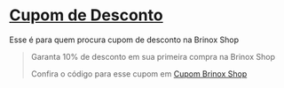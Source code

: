 # [Cupom de Desconto](https://github.com/CupomDeDesconto/Promocoes/blob/main/README.md)
Esse é para quem procura cupom de desconto na Brinox Shop
<blockquote cite="https://asasdodesconto.com/desconto/garanta-10-de-desconto-em-sua-primeira-compra-na-brinox-shop-2152773"><p>Garanta 10% de desconto em sua primeira compra na Brinox Shop</p><footer>Confira o código para esse cupom em <a href="https://asasdodesconto.com/desconto/garanta-10-de-desconto-em-sua-primeira-compra-na-brinox-shop-2152773">Cupom Brinox Shop</a></footer></blockquote>